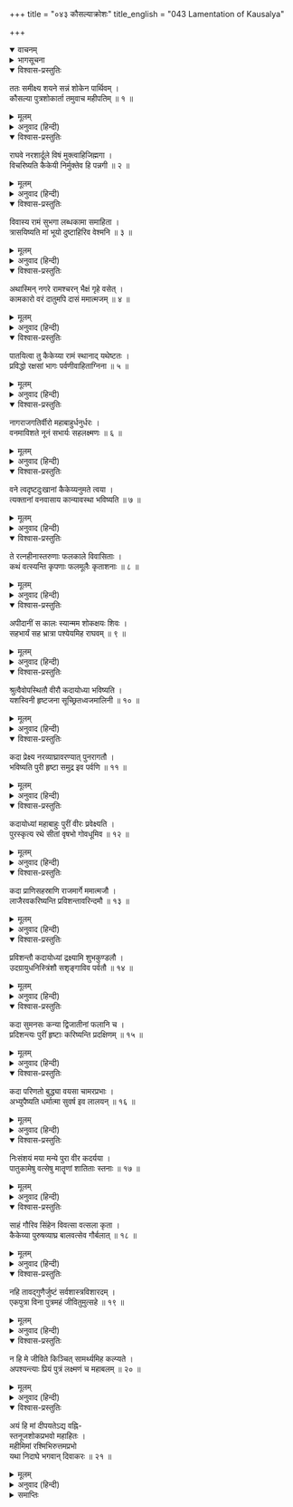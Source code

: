 +++
title = "०४३ कौसल्याक्रोशः"
title_english = "043 Lamentation of Kausalya"

+++
<details open><summary>वाचनम्</summary>
<div caption="श्रीराम-हरिसीताराममूर्ति-घनपाठिभ्यां वचनम्" class="audioEmbed" src="https://archive.org/download/Ramayana-recitation-Sriram-harisItArAmamUrti-Ghanapaati-v2/Kanda_2/Kanda_2_AYK-043-Kousalya_Kroshaha.mp3"></div>
</details>

<details><summary>भागसूचना</summary>

43. महारानी कौसल्याका विलाप
</details>

<details open><summary>विश्वास-प्रस्तुतिः</summary>

ततः समीक्ष्य शयने सन्नं शोकेन पार्थिवम् ।  
कौसल्या पुत्रशोकार्ता तमुवाच महीपतिम् ॥ १ ॥
</details>

<details><summary>मूलम्</summary>

ततः समीक्ष्य शयने सन्नं शोकेन पार्थिवम् ।  
कौसल्या पुत्रशोकार्ता तमुवाच महीपतिम् ॥ १ ॥
</details>

<details><summary>अनुवाद (हिन्दी)</summary>

शय्यापर पड़े हुए राजाको पुत्रशोकसे व्याकुल देख पुत्रके ही शोकसे पीड़ित हुई कौसल्याने उन महाराजसे कहा— ॥ १ ॥
</details>

<details open><summary>विश्वास-प्रस्तुतिः</summary>

राघवे नरशार्दूले विषं मुक्त्वाहिजिह्मगा ।  
विचरिष्यति कैकेयी निर्मुक्तेव हि पन्नगी ॥ २ ॥
</details>

<details><summary>मूलम्</summary>

राघवे नरशार्दूले विषं मुक्त्वाहिजिह्मगा ।  
विचरिष्यति कैकेयी निर्मुक्तेव हि पन्नगी ॥ २ ॥
</details>

<details><summary>अनुवाद (हिन्दी)</summary>

‘नरश्रेष्ठ श्रीरामपर अपना विष उँड़ेलकर टेढ़ी चालसे चलनेवाली कैकेयी केंचुल छोड़कर नूतन शरीरसे प्रकट हुई सर्पिणीकी भाँति अब स्वच्छन्द विचरेगी ॥ २ ॥
</details>

<details open><summary>विश्वास-प्रस्तुतिः</summary>

विवास्य रामं सुभगा लब्धकामा समाहिता ।  
त्रासयिष्यति मां भूयो दुष्टाहिरिव वेश्मनि ॥ ३ ॥
</details>

<details><summary>मूलम्</summary>

विवास्य रामं सुभगा लब्धकामा समाहिता ।  
त्रासयिष्यति मां भूयो दुष्टाहिरिव वेश्मनि ॥ ३ ॥
</details>

<details><summary>अनुवाद (हिन्दी)</summary>

‘जैसे घरमें रहनेवाला दुष्ट सर्प बारंबार भय देता रहता है, उसी प्रकार श्रीरामचन्द्रको वनवास देकर सफलमनोरथ हुई सुभगा कैकेयी सदा सावधान होकर मुझे त्रास देती रहेगी ॥ ३ ॥
</details>

<details open><summary>विश्वास-प्रस्तुतिः</summary>

अथास्मिन् नगरे रामश्चरन् भैक्षं गृहे वसेत् ।  
कामकारो वरं दातुमपि दासं ममात्मजम् ॥ ४ ॥
</details>

<details><summary>मूलम्</summary>

अथास्मिन् नगरे रामश्चरन् भैक्षं गृहे वसेत् ।  
कामकारो वरं दातुमपि दासं ममात्मजम् ॥ ४ ॥
</details>

<details><summary>अनुवाद (हिन्दी)</summary>

‘यदि श्रीराम इस नगरमें भीख माँगते हुए भी घरमें रहते अथवा मेरे पुत्रको कैकेयीका दास भी बना दिया गया होता तो वैसा वरदान मुझे भी अभीष्ट होता (क्योंकि उस दशामें मुझे भी श्रीरामका दर्शन होता रहता । श्रीरामके वनवासका वरदान तो कैकेयीने मुझे दुःख देनेके लिये ही माँगा है ।) ॥ ४ ॥
</details>

<details open><summary>विश्वास-प्रस्तुतिः</summary>

पातयित्वा तु कैकेय्या रामं स्थानाद् यथेष्टतः ।  
प्रविद्धो रक्षसां भागः पर्वणीवाहिताग्निना ॥ ५ ॥
</details>

<details><summary>मूलम्</summary>

पातयित्वा तु कैकेय्या रामं स्थानाद् यथेष्टतः ।  
प्रविद्धो रक्षसां भागः पर्वणीवाहिताग्निना ॥ ५ ॥
</details>

<details><summary>अनुवाद (हिन्दी)</summary>

‘कैकेयीने अपनी इच्छाके अनुसार श्रीरामको उनके स्थानसे भ्रष्ट करके वैसा ही किया है, जैसे किसी अग्निहोत्रीने पर्वके दिन देवताओंको उनके भागसे वञ्चित करके राक्षसोंको वह भाग अर्पित कर दिया हो ॥ ५ ॥
</details>

<details open><summary>विश्वास-प्रस्तुतिः</summary>

नागराजगतिर्वीरो महाबाहुर्धनुर्धरः ।  
वनमाविशते नूनं सभार्यः सहलक्ष्मणः ॥ ६ ॥
</details>

<details><summary>मूलम्</summary>

नागराजगतिर्वीरो महाबाहुर्धनुर्धरः ।  
वनमाविशते नूनं सभार्यः सहलक्ष्मणः ॥ ६ ॥
</details>

<details><summary>अनुवाद (हिन्दी)</summary>

‘गजराजके समान मन्द गतिसे चलनेवाले वीर महाबाहु धनुर्धर श्रीराम निश्चय ही अपनी पत्नी और लक्ष्मणके साथ वनमें प्रवेश कर रहे होंगे ॥ ६ ॥
</details>

<details open><summary>विश्वास-प्रस्तुतिः</summary>

वने त्वदृष्टदुःखानां कैकेय्यनुमते त्वया ।  
त्यक्तानां वनवासाय कान्यावस्था भविष्यति ॥ ७ ॥
</details>

<details><summary>मूलम्</summary>

वने त्वदृष्टदुःखानां कैकेय्यनुमते त्वया ।  
त्यक्तानां वनवासाय कान्यावस्था भविष्यति ॥ ७ ॥
</details>

<details><summary>अनुवाद (हिन्दी)</summary>

‘महाराज! जिन्होंने जीवनमें कभी दुःख नहीं देखे थे, उन श्रीराम, लक्ष्मण और सीताको आपने कैकेयीकी बातोंमें आकर वनमें भेज दिया । अब उन बेचारोंकी वनवासके कष्ट भोगनेके सिवा और क्या अवस्था होगी? ॥
</details>

<details open><summary>विश्वास-प्रस्तुतिः</summary>

ते रत्नहीनास्तरुणाः फलकाले विवासिताः ।  
कथं वत्स्यन्ति कृपणाः फलमूलैः कृताशनाः ॥ ८ ॥
</details>

<details><summary>मूलम्</summary>

ते रत्नहीनास्तरुणाः फलकाले विवासिताः ।  
कथं वत्स्यन्ति कृपणाः फलमूलैः कृताशनाः ॥ ८ ॥
</details>

<details><summary>अनुवाद (हिन्दी)</summary>

‘रत्नतुल्य उत्तम वस्तुओंसे वञ्चित वे तीनों तरुण सुखरूप फल भोगनेके समय घरसे निकाल दिये गये । अब वे बेचारे फल-मूलका भोजन करके कैसे रह सकेंगे? ॥ ८ ॥
</details>

<details open><summary>विश्वास-प्रस्तुतिः</summary>

अपीदानीं स कालः स्यान्मम शोकक्षयः शिवः ।  
सहभार्यं सह भ्रात्रा पश्येयमिह राघवम् ॥ ९ ॥
</details>

<details><summary>मूलम्</summary>

अपीदानीं स कालः स्यान्मम शोकक्षयः शिवः ।  
सहभार्यं सह भ्रात्रा पश्येयमिह राघवम् ॥ ९ ॥
</details>

<details><summary>अनुवाद (हिन्दी)</summary>

‘क्या अब फिर मेरे शोकको नष्ट करनेवाला वह शुभ समय आयेगा, जब मैं सीता और लक्ष्मणके साथ वनसे लौटे हुए श्रीरामको देखूँगी? ॥ ९ ॥
</details>

<details open><summary>विश्वास-प्रस्तुतिः</summary>

श्रुत्वैवोपस्थितौ वीरौ कदायोध्या भविष्यति ।  
यशस्विनी हृष्टजना सूच्छ्रितध्वजमालिनी ॥ १० ॥
</details>

<details><summary>मूलम्</summary>

श्रुत्वैवोपस्थितौ वीरौ कदायोध्या भविष्यति ।  
यशस्विनी हृष्टजना सूच्छ्रितध्वजमालिनी ॥ १० ॥
</details>

<details><summary>अनुवाद (हिन्दी)</summary>

‘कब वह शुभ अवसर प्राप्त होगा जब कि ‘वीर श्रीराम और लक्ष्मण वनसे लौट आये’ यह सुनते ही यशस्विनी अयोध्यापुरीके सब लोग हर्षसे उल्लसित हो उठेंगे और घर-घर फहराये गये ऊँचे-ऊँचे ध्वज-समूह पुरीकी शोभा बढ़ाने लगेंगे ॥ १० ॥
</details>

<details open><summary>विश्वास-प्रस्तुतिः</summary>

कदा प्रेक्ष्य नरव्याघ्रावरण्यात् पुनरागतौ ।  
भविष्यति पुरी हृष्टा समुद्र इव पर्वणि ॥ ११ ॥
</details>

<details><summary>मूलम्</summary>

कदा प्रेक्ष्य नरव्याघ्रावरण्यात् पुनरागतौ ।  
भविष्यति पुरी हृष्टा समुद्र इव पर्वणि ॥ ११ ॥
</details>

<details><summary>अनुवाद (हिन्दी)</summary>

‘नरश्रेष्ठ श्रीराम और लक्ष्मणको पुनः वनसे आया हुआ देख यह अयोध्यापुरी पूर्णिमाके उमड़ते हुए समुद्रकी भाँति कब हर्षोल्लाससे परिपूर्ण होगी? ॥ ११ ॥
</details>

<details open><summary>विश्वास-प्रस्तुतिः</summary>

कदायोध्यां महाबाहुः पुरीं वीरः प्रवेक्ष्यति ।  
पुरस्कृत्य रथे सीतां वृषभो गोवधूमिव ॥ १२ ॥
</details>

<details><summary>मूलम्</summary>

कदायोध्यां महाबाहुः पुरीं वीरः प्रवेक्ष्यति ।  
पुरस्कृत्य रथे सीतां वृषभो गोवधूमिव ॥ १२ ॥
</details>

<details><summary>अनुवाद (हिन्दी)</summary>

‘जैसे साँड़ गायको आगे करके चलता है, उसी प्रकार वीर महाबाहु श्रीराम रथपर सीताको आगे करके कब अयोध्यापुरीमें प्रवेश करेंगे? ॥ १२ ॥
</details>

<details open><summary>विश्वास-प्रस्तुतिः</summary>

कदा प्राणिसहस्राणि राजमार्गे ममात्मजौ ।  
लाजैरवकरिष्यन्ति प्रविशन्तावरिन्दमौ ॥ १३ ॥
</details>

<details><summary>मूलम्</summary>

कदा प्राणिसहस्राणि राजमार्गे ममात्मजौ ।  
लाजैरवकरिष्यन्ति प्रविशन्तावरिन्दमौ ॥ १३ ॥
</details>

<details><summary>अनुवाद (हिन्दी)</summary>

‘कब यहाँके सहस्रों मनुष्य पुरीमें प्रवेश करते और राजमार्गपर चलते हुए मेरे दोनों शत्रुदमन पुत्रोंपर लावा (खील)-की वर्षा करेंगे? ॥ १३ ॥
</details>

<details open><summary>विश्वास-प्रस्तुतिः</summary>

प्रविशन्तौ कदायोध्यां द्रक्ष्यामि शुभकुण्डलौ ।  
उदग्रायुधनिस्त्रिंशौ सशृङ्गाविव पर्वतौ ॥ १४ ॥
</details>

<details><summary>मूलम्</summary>

प्रविशन्तौ कदायोध्यां द्रक्ष्यामि शुभकुण्डलौ ।  
उदग्रायुधनिस्त्रिंशौ सशृङ्गाविव पर्वतौ ॥ १४ ॥
</details>

<details><summary>अनुवाद (हिन्दी)</summary>

‘उत्तम आयुध एवं खड्ग लिये शिखरयुक्त पर्वतोंके समान प्रतीत होनेवाले श्रीराम और लक्ष्मण सुन्दर कुण्डलोंसे अलंकृत हो कब अयोध्यापुरीमें प्रवेश करते हुए मेरे नेत्रोंके समक्ष प्रकट होंगे? ॥ १४ ॥
</details>

<details open><summary>विश्वास-प्रस्तुतिः</summary>

कदा सुमनसः कन्या द्विजातीनां फलानि च ।  
प्रदिशन्त्यः पुरीं हृष्टाः करिष्यन्ति प्रदक्षिणम् ॥ १५ ॥
</details>

<details><summary>मूलम्</summary>

कदा सुमनसः कन्या द्विजातीनां फलानि च ।  
प्रदिशन्त्यः पुरीं हृष्टाः करिष्यन्ति प्रदक्षिणम् ॥ १५ ॥
</details>

<details><summary>अनुवाद (हिन्दी)</summary>

‘कब ब्राह्मणोंकी कन्याएँ हर्षपूर्वक फूल और फल अर्पण करती हुई अयोध्यापुरीकी परिक्रमा करेंगी? ॥ १५ ॥
</details>

<details open><summary>विश्वास-प्रस्तुतिः</summary>

कदा परिणतो बुद्ध्या वयसा चामरप्रभाः ।  
अभ्युपैष्यति धर्मात्मा सुवर्ष इव लालयन् ॥ १६ ॥
</details>

<details><summary>मूलम्</summary>

कदा परिणतो बुद्ध्या वयसा चामरप्रभाः ।  
अभ्युपैष्यति धर्मात्मा सुवर्ष इव लालयन् ॥ १६ ॥
</details>

<details><summary>अनुवाद (हिन्दी)</summary>

‘कब ज्ञानमें बढ़े-चढ़े और अवस्थामें देवताओंके समान तेजस्वी धर्मात्मा श्रीराम उत्तम वर्षाकी भाँति जनसमुदायका लालन करते हुए यहाँ पधारेंगे? ॥ १६ ॥
</details>

<details open><summary>विश्वास-प्रस्तुतिः</summary>

निःसंशयं मया मन्ये पुरा वीर कदर्यया ।  
पातुकामेषु वत्सेषु मातॄणां शातिताः स्तनाः ॥ १७ ॥
</details>

<details><summary>मूलम्</summary>

निःसंशयं मया मन्ये पुरा वीर कदर्यया ।  
पातुकामेषु वत्सेषु मातॄणां शातिताः स्तनाः ॥ १७ ॥
</details>

<details><summary>अनुवाद (हिन्दी)</summary>

‘वीर! इसमें संदेह नहीं कि पूर्व जन्ममें मुझ नीच आचार-विचारवाली नारीने बछड़ोंके दूध पीनेके लिये उद्यत होते ही उनकी माताओंके स्तन काट दिये होंगे ॥ १७ ॥
</details>

<details open><summary>विश्वास-प्रस्तुतिः</summary>

साहं गौरिव सिंहेन विवत्सा वत्सला कृता ।  
कैकेय्या पुरुषव्याघ्र बालवत्सेव गौर्बलात् ॥ १८ ॥
</details>

<details><summary>मूलम्</summary>

साहं गौरिव सिंहेन विवत्सा वत्सला कृता ।  
कैकेय्या पुरुषव्याघ्र बालवत्सेव गौर्बलात् ॥ १८ ॥
</details>

<details><summary>अनुवाद (हिन्दी)</summary>

‘पुरुषसिंह! जैसे किसी सिंहने छोटे-से बछड़ेवाली वत्सला गौको बलपूर्वक बछड़ेसे हीन कर दिया हो, उसी प्रकार कैकेयीने मुझे बलात् अपने बेटेसे विलग कर दिया है ॥ १८ ॥
</details>

<details open><summary>विश्वास-प्रस्तुतिः</summary>

नहि तावद्‍गुणैर्जुष्टं सर्वशास्त्रविशारदम् ।  
एकपुत्रा विना पुत्रमहं जीवितुमुत्सहे ॥ १९ ॥
</details>

<details><summary>मूलम्</summary>

नहि तावद्‍गुणैर्जुष्टं सर्वशास्त्रविशारदम् ।  
एकपुत्रा विना पुत्रमहं जीवितुमुत्सहे ॥ १९ ॥
</details>

<details><summary>अनुवाद (हिन्दी)</summary>

‘जो उत्तम गुणोंसे युक्त और सम्पूर्ण शास्त्रोंमें प्रवीण हैं, उन अपने पुत्र श्रीरामके बिना मैं इकलौते बेटेवाली माँ जीवित नहीं रह सकती ॥ १९ ॥
</details>

<details open><summary>विश्वास-प्रस्तुतिः</summary>

न हि मे जीविते किञ्चित् सामर्थ्यमिह कल्प्यते ।  
अपश्यन्त्याः प्रियं पुत्रं लक्ष्मणं च महाबलम् ॥ २० ॥
</details>

<details><summary>मूलम्</summary>

न हि मे जीविते किञ्चित् सामर्थ्यमिह कल्प्यते ।  
अपश्यन्त्याः प्रियं पुत्रं लक्ष्मणं च महाबलम् ॥ २० ॥
</details>

<details><summary>अनुवाद (हिन्दी)</summary>

‘अब प्यारे पुत्र श्रीराम और महाबली लक्ष्मणको देखे बिना मुझमें जीवित रहनेकी कुछ भी शक्ति नहीं है ॥ २० ॥
</details>

<details open><summary>विश्वास-प्रस्तुतिः</summary>

अयं हि मां दीपयतेऽद्य वह्नि-  
स्तनूजशोकप्रभवो महाहितः ।  
महीमिमां रश्मिभिरुत्तमप्रभो  
यथा निदाघे भगवान् दिवाकरः ॥ २१ ॥
</details>

<details><summary>मूलम्</summary>

अयं हि मां दीपयतेऽद्य वह्नि-  
स्तनूजशोकप्रभवो महाहितः ।  
महीमिमां रश्मिभिरुत्तमप्रभो  
यथा निदाघे भगवान् दिवाकरः ॥ २१ ॥
</details>

<details><summary>अनुवाद (हिन्दी)</summary>

‘जैसे ग्रीष्म ऋतुमें उत्कृष्ट प्रभावाले भगवान् सूर्य अपनी किरणोंद्वारा इस पृथ्वीको अधिक ताप देते हैं, उसी प्रकार यह पुत्रशोकजनित महान् अहितकारक अग्नि आज मुझे जलाये दे रही है’ ॥ २१ ॥
</details>

<details><summary>समाप्तिः</summary>

इत्यार्षे श्रीमद्रामायणे वाल्मीकीये आदिकाव्येऽयोध्याकाण्डे त्रिचत्वारिंशः सर्गः ॥ ४३ ॥  
इस प्रकार श्रीवाल्मीकिनिर्मित आर्षरामायण आदिकाव्यके अयोध्याकाण्डमें तैंतालीसवाँ सर्ग पूरा हुआ ॥४३ ॥
</details>

